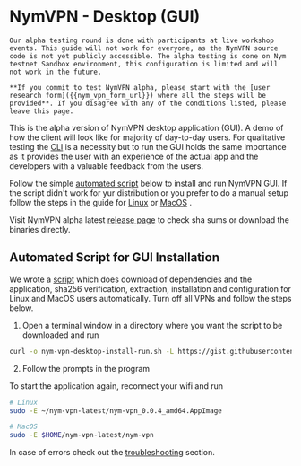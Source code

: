 # NymVPN - Desktop (GUI)

```admonish info
Our alpha testing round is done with participants at live workshop events. This guide will not work for everyone, as the NymVPN source code is not yet publicly accessible. The alpha testing is done on Nym testnet Sandbox environment, this configuration is limited and will not work in the future.

**If you commit to test NymVPN alpha, please start with the [user research form]({{nym_vpn_form_url}}) where all the steps will be provided**. If you disagree with any of the conditions listed, please leave this page.
```

This is the alpha version of NymVPN desktop application (GUI). A demo of how the client will look like for majority of day-to-day users. For qualitative testing the [CLI](cli.md) is a necessity but to run the GUI holds the same importance as it provides the user with an experience of the actual app and the developers with a valuable feedback from the users.

Follow the simple [automated script](#automated-script-for-gui-installation) below to install and run NymVPN GUI. If the script didn't work for yur distribution or you prefer to do a manual setup follow the steps in the guide for [Linux](gui-linux.md) or [MacOS](gui-mac.md) .

Visit NymVPN alpha latest [release page]({{nym_vpn_latest_binary_url}}) to check sha sums or download the binaries directly.

## Automated Script for GUI Installation

We wrote a [script](https://gist.github.com/serinko/e0a9f7ff3d79e974ec6f6783caa1137e) which does download of dependencies and the application, sha256 verification, extraction, installation and configuration for Linux and MacOS users automatically. Turn off all VPNs and follow the steps below.

1. Open a terminal window in a directory where you want the script to be downloaded and run
```sh
curl -o nym-vpn-desktop-install-run.sh -L https://gist.githubusercontent.com/serinko/e0a9f7ff3d79e974ec6f6783caa1137e/raw/227c8c348a1e58f68cb500e4504b22412177c680/nym-vpn-desktop-install-run.sh && chmod u+x nym-vpn-desktop-install-run.sh && sudo -E ./nym-vpn-desktop-install-run.sh
```

2. Follow the prompts in the program

To start the application again, reconnect your wifi and run
```sh
# Linux
sudo -E ~/nym-vpn-latest/nym-vpn_0.0.4_amd64.AppImage

# MacOS
sudo -E $HOME/nym-vpn-latest/nym-vpn
```

In case of errors check out the [troubleshooting](troubleshooting.md#running-gui-failed-due-to-toml-parse-error) section.
